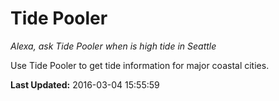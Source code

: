 # Tide Pooler
*Alexa, ask Tide Pooler when is high tide in Seattle*

Use Tide Pooler to get tide information for major coastal cities.

**Last Updated:** 2016-03-04 15:55:59
